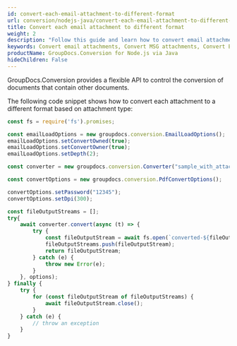 ```yaml
---
id: convert-each-email-attachment-to-different-format
url: conversion/nodejs-java/convert-each-email-attachment-to-different-format
title: Convert each email attachment to different format
weight: 2
description: "Follow this guide and learn how to convert email attachments to different format based on attachment type using GroupDocs.Conversion for Node.js via Java."
keywords: Convert email attachments, Convert MSG attachments, Convert EML attachments
productName: GroupDocs.Conversion for Node.js via Java
hideChildren: False
---
```

GroupDocs.Conversion provides a flexible API to control the conversion of documents that contain other documents. 

The following code snippet shows how to convert each attachment to a different format based on attachment type:

```js
const fs = require('fs').promises;

const emailLoadOptions = new groupdocs.conversion.EmailLoadOptions();
emailLoadOptions.setConvertOwned(true);
emailLoadOptions.setConvertOwner(true);
emailLoadOptions.setDepth(2);

const converter = new groupdocs.conversion.Converter("sample_with_attachments.eml", emailLoadOptions);

const convertOptions = new groupdocs.conversion.PdfConvertOptions();

convertOptions.setPassword("12345");
convertOptions.setDpi(300);

const fileOutputStreams = [];
try{
    await converter.convert(async (t) => {
        try {
            const fileOutputStream = await fs.open(`converted-${fileOutputStreams.length}.pdf`, 'w');
            fileOutputStreams.push(fileOutputStream);
            return fileOutputStream;
        } catch (e) {
            throw new Error(e);
        }
    }, options);
} finally {
    try {
        for (const fileOutputStream of fileOutputStreams) {
            await fileOutputStream.close();
        }
    } catch (e) {
        // throw an exception
    }
}
```
